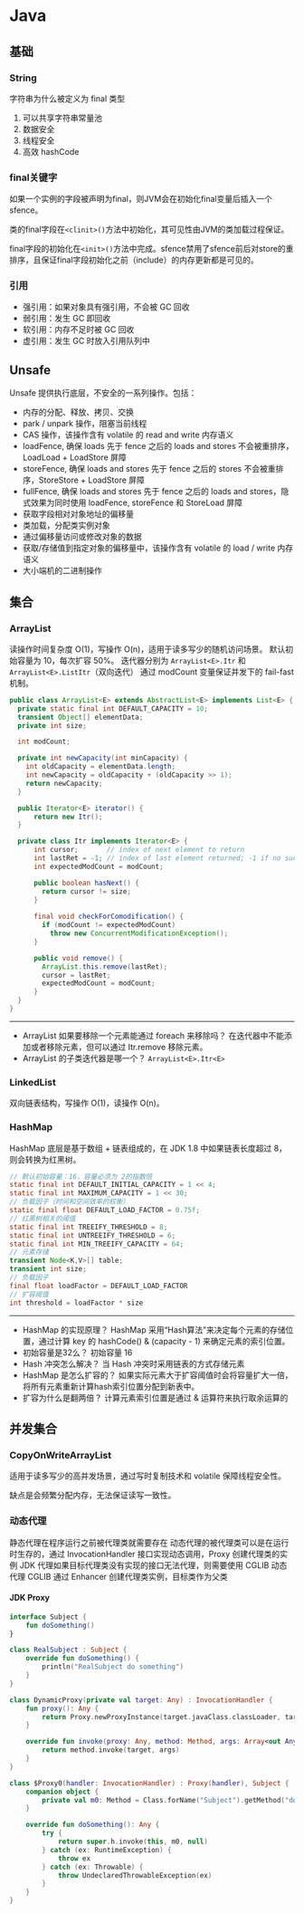 # Java

## 基础

### String

字符串为什么被定义为 final 类型

1. 可以共享字符串常量池
2. 数据安全
3. 线程安全
4. 高效 hashCode

### final关键字

如果一个实例的字段被声明为final，则JVM会在初始化final变量后插入一个 sfence。

类的final字段在`<clinit>()`方法中初始化，其可见性由JVM的类加载过程保证。

final字段的初始化在`<init>()`方法中完成。sfence禁用了sfence前后对store的重排序，且保证final字段初始化之前（include）的内存更新都是可见的。

### 引用

- 强引用：如果对象具有强引用，不会被 GC 回收
- 弱引用：发生 GC 即回收
- 软引用：内存不足时被 GC 回收
- 虚引用：发生 GC 时放入引用队列中

## Unsafe

Unsafe 提供执行底层，不安全的一系列操作。包括：

- 内存的分配、释放、拷贝、交换
- park / unpark 操作，阻塞当前线程
- CAS 操作，该操作含有 volatile 的 read and write 内存语义
- loadFence, 确保 loads 先于 fence 之后的 loads and stores 不会被重排序，LoadLoad + LoadStore 屏障
- storeFence, 确保 loads and stores 先于 fence 之后的 stores 不会被重排序，StoreStore + LoadStore 屏障
- fullFence, 确保 loads and stores 先于 fence 之后的 loads and stores，隐式效果为同时使用 loadFence, storeFence 和 StoreLoad 屏障
- 获取字段相对对象地址的偏移量
- 类加载，分配类实例对象
- 通过偏移量访问或修改对象的数据
- 获取/存储值到指定对象的偏移量中，该操作含有 volatile 的 load / write 内存语义
- 大小端机的二进制操作

## 集合

### ArrayList

读操作时间复杂度 O(1)，写操作 O(n)，适用于读多写少的随机访问场景。
默认初始容量为 10，每次扩容 50%。
迭代器分别为 `ArrayList<E>.Itr` 和 `ArrayList<E>.ListItr`（双向迭代）
通过 modCount 变量保证并发下的 fail-fast 机制。

```java
public class ArrayList<E> extends AbstractList<E> implements List<E> {
  private static final int DEFAULT_CAPACITY = 10;
  transient Object[] elementData;
  private int size;

  int modCount;

  private int newCapacity(int minCapacity) {
    int oldCapacity = elementData.length;
    int newCapacity = oldCapacity + (oldCapacity >> 1);
    return newCapacity;
  }

  public Iterator<E> iterator() {
      return new Itr();
  }

  private class Itr implements Iterator<E> {
      int cursor;       // index of next element to return
      int lastRet = -1; // index of last element returned; -1 if no such
      int expectedModCount = modCount;

      public boolean hasNext() {
        return cursor != size;
      }
      
      final void checkForComodification() {
        if (modCount != expectedModCount)
          throw new ConcurrentModificationException();
      }

      public void remove() {
        ArrayList.this.remove(lastRet);
        cursor = lastRet;
        expectedModCount = modCount;
      }
  }
}
```

---

- ArrayList 如果要移除一个元素能通过 foreach 来移除吗？
  在迭代器中不能添加或者移除元素，但可以通过 Itr.remove 移除元素。
- ArrayList 的子类迭代器是哪一个？
  `ArrayList<E>.Itr<E>`

### LinkedList

双向链表结构，写操作 O(1)，读操作 O(n)。

### HashMap

HashMap 底层是基于数组 + 链表组成的，在 JDK 1.8 中如果链表长度超过 8，则会转换为红黑树。

```java
// 默认初始容量：16，容量必须为 2的指数倍
static final int DEFAULT_INITIAL_CAPACITY = 1 << 4; 
static final int MAXIMUM_CAPACITY = 1 << 30;
// 负载因子（时间和空间效率的权衡）
static final float DEFAULT_LOAD_FACTOR = 0.75f;
// 红黑树相关的阈值
static final int TREEIFY_THRESHOLD = 8;
static final int UNTREEIFY_THRESHOLD = 6;
static final int MIN_TREEIFY_CAPACITY = 64;
// 元素存储
transient Node<K,V>[] table;
transient int size;
// 负载因子
final float loadFactor = DEFAULT_LOAD_FACTOR
// 扩容阈值
int threshold = loadFactor * size
```

---

- HashMap 的实现原理？
  HashMap 采用“Hash算法”来决定每个元素的存储位置，通过计算 key 的 hashCode() & (capacity - 1) 来确定元素的索引位置。
- 初始容量是32么？
  初始容量 16
- Hash 冲突怎么解决？
  当 Hash 冲突时采用链表的方式存储元素
- HashMap 是怎么扩容的？
  如果实际元素大于扩容阈值时会将容量扩大一倍，将所有元素重新计算hash索引位置分配到新表中。
- 扩容为什么是翻两倍？
  计算元素索引位置是通过 & 运算符来执行取余运算的

## 并发集合

### CopyOnWriteArrayList

适用于读多写少的高并发场景，通过写时复制技术和 volatile 保障线程安全性。

缺点是会频繁分配内存，无法保证读写一致性。

### 动态代理

静态代理在程序运行之前被代理类就需要存在
动态代理的被代理类可以是在运行时生存的，通过 InvocationHandler 接口实现动态调用，Proxy 创建代理类的实例
JDK 代理如果目标代理类没有实现的接口无法代理，则需要使用 CGLIB 动态代理
CGLIB 通过 Enhancer 创建代理类实例，目标类作为父类

#### JDK Proxy

```kotlin
interface Subject {
    fun doSomething()
}

class RealSubject : Subject {
    override fun doSomething() {
        println("RealSubject do something")
    }
}

class DynamicProxy(private val target: Any) : InvocationHandler {
    fun proxy(): Any {
        return Proxy.newProxyInstance(target.javaClass.classLoader, target.javaClass.interfaces, this)
    }

    override fun invoke(proxy: Any, method: Method, args: Array<out Any>?): Any {
        return method.invoke(target, args)
    }
}

class $Proxy0(handler: InvocationHandler) : Proxy(handler), Subject {
    companion object {
        private val m0: Method = Class.forName("Subject").getMethod("doSomething")
    }

    override fun doSomething(): Any {
        try {
            return super.h.invoke(this, m0, null)
        } catch (ex: RuntimeException) {
            throw ex
        } catch (ex: Throwable) {
            throw UndeclaredThrowableException(ex)
        }
    }
}
```
